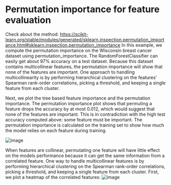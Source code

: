 # Permutation importance for feature evaluation 


Check about the method: https://scikit-learn.org/stable/modules/generated/sklearn.inspection.permutation_importance.html#sklearn.inspection.permutation_importance
In this example, we compute the permutation importance on the Wisconsin breast cancer dataset using permutation_importance. 
The RandomForestClassifier can easily get about 97% accuracy on a test dataset. Because this dataset contains multicollinear features, 
the permutation importance will show that none of the features are important. One approach to handling multicollinearity is by performing hierarchical 
clustering on the features’ Spearman rank-order correlations, picking a threshold, and keeping a single feature from each cluster.


Next, we plot the tree based feature importance and the permutation importance. The permutation importance plot shows that permuting a
feature drops the accuracy by at most 0.012, which would suggest that none of the features are important. This is
in contradiction with the high test accuracy computed above: some feature must be important. The permutation importance is 
calculated on the training set to show how much the model relies on each feature during training.

![image](https://user-images.githubusercontent.com/44543964/220553648-53ece6be-cd8c-4d89-95c6-94aa195c1433.png)


When features are collinear, permutating one feature will have little effect on the models performance because it can get the same 
information from a correlated feature. One way to handle multicollinear features is by performing hierarchical clustering on the Spearman rank-order 
correlations, picking a threshold, and keeping a single feature from each cluster. First, we plot a heatmap of the correlated features:
![image](https://user-images.githubusercontent.com/44543964/220553684-4c4380e9-9f3b-4142-b4fd-d713c49b7648.png)

